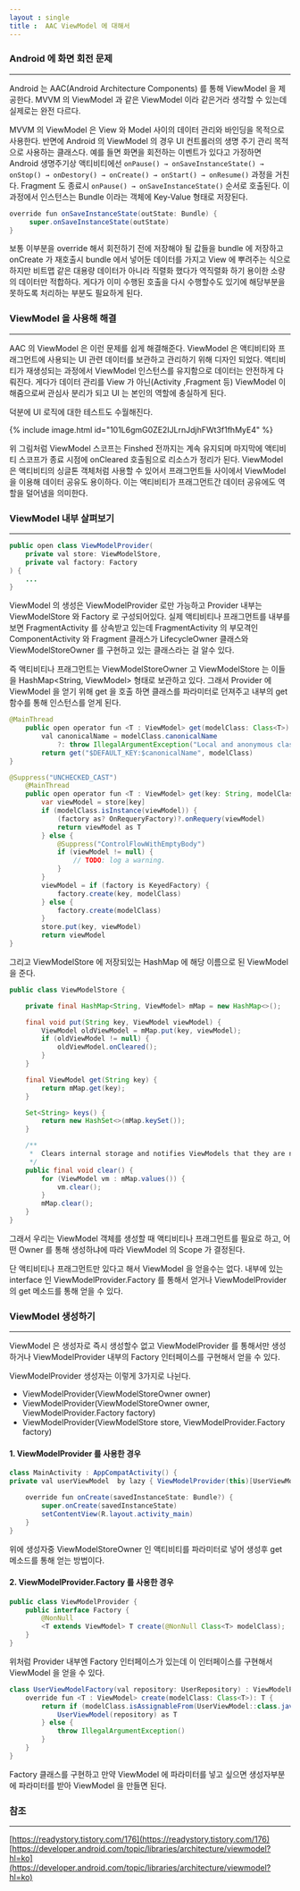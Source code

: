 ```yaml
---
layout : single
title :  AAC ViewModel 에 대해서
---
```

### Android 에 화면 회전 문제
--- 
Android 는 AAC(Android Architecture Components) 를 통해 ViewModel 을 제공한다. 
MVVM 의 ViewModel 과 같은 ViewModel 이라 같은거라 생각할 수 있는데 실제로는 완전 다르다.

MVVM 의 ViewModel 은 View 와 Model 사이의 데이터 관리와 바인딩을 목적으로 사용한다.
반면에 Android 의 ViewModel 의 경우 UI 컨트롤러의 생명 주기 관리 목적으로 사용하는 클래스다.
예를 들면 화면을 회전하는 이벤트가 있다고 가정하면 Android 생명주기상 액티비티에선
`onPause() → onSaveInstanceState() → onStop() → onDestory() → onCreate() → onStart() → onResume()`
과정을 거친다. Fragment 도 종료시 `onPause() → onSaveInstanceState()` 순서로 호출된다.
이 과정에서 인스턴스는 Bundle 이라는 객체에 Key-Value 형태로 저장된다.

```java
override fun onSaveInstanceState(outState: Bundle) {
     super.onSaveInstanceState(outState)
}
```

보통 이부분을 override 해서 회전하기 전에 저장해야 될 값들을 bundle 에 저장하고 onCreate 가 재호출시 bundle 에서 넣어둔 데이터를 가지고 View 에 뿌려주는 식으로 하지만 비트맵 같은 대용량 데이터가 아니라 직렬화 했다가 역직렬화 하기 용이한 소량의 데이터만 적합하다. 게다가 이미 수행된 호출을 다시 수행할수도 있기에 해당부분을 못하도록 처리하는 부분도 필요하게 된다.

### ViewModel 을 사용해 해결
---
AAC 의 ViewModel 은 이런 문제를 쉽게 해결해준다. ViewModel 은 액티비티와 프래그먼트에 사용되는
UI 관련 데이터를 보관하고 관리하기 위해 디자인 되었다. 액티비티가 재생성되는 과정에서 ViewModel 인스턴스를
유지함으로 데이터는 안전하게 다뤄진다. 게다가 데이터 관리를 View 가 아닌(Activity ,Fragment 등) ViewModel 이 해줌으로써 관심사 분리가 되고 UI 는 본인의 역할에 충실하게 된다. 

덕분에 UI 로직에 대한 테스트도 수월해진다. 

{% include image.html id="101L6gmG0ZE2IJLrnJdjhFWt3f1fhMyE4" %}

위 그림처럼 ViewModel 스코프는 Finshed 전까지는 계속 유지되며 마지막에 액티비티 스코프가 종료 시점에 onCleared 호출됨으로 리소스가 정리가 된다.
ViewModel 은 액티비티의 싱글톤 객체처럼 사용할 수 있어서 프래그먼트들 사이에서 ViewModel 을 이용해
데이터 공유도 용이하다. 이는 액티비티가 프래그먼트간 데이터 공유에도 역할을 덜어냄을 의미한다.

### ViewModel 내부 살펴보기
---
```java
public open class ViewModelProvider(
    private val store: ViewModelStore,
    private val factory: Factory
) {
    ...
}
```

ViewModel 의 생성은 ViewModelProvider 로만 가능하고 Provider 내부는 ViewModelStore 와 Factory 로 구성되어있다. 실제 액티비티나 프래그먼트를 내부를 보면 FragmentActivity 를 상속받고 있는데 FragmentActivity 의 부모격인 ComponentActivity 와 Fragment 클래스가 LifecycleOwner 클래스와 ViewModelStoreOwner 를 구현하고 있는 클래스라는 걸 알수 있다.

즉 액티비티나 프래그먼트는 ViewModelStoreOwner 고 ViewModelStore 는 이들을 HashMap<String, ViewModel>
형태로 보관하고 있다. 그래서 Provider 에 ViewModel 을 얻기 위해 get 을 호출 하면 클래스를 파라미터로 던져주고 내부의 get 함수를 통해 인스턴스를 얻게 된다.

```java
@MainThread
    public open operator fun <T : ViewModel> get(modelClass: Class<T>): T {
        val canonicalName = modelClass.canonicalName
            ?: throw IllegalArgumentException("Local and anonymous classes can not be ViewModels")
        return get("$DEFAULT_KEY:$canonicalName", modelClass)
}

@Suppress("UNCHECKED_CAST")
    @MainThread
    public open operator fun <T : ViewModel> get(key: String, modelClass: Class<T>): T {
        var viewModel = store[key]
        if (modelClass.isInstance(viewModel)) {
            (factory as? OnRequeryFactory)?.onRequery(viewModel)
            return viewModel as T
        } else {
            @Suppress("ControlFlowWithEmptyBody")
            if (viewModel != null) {
                // TODO: log a warning.
            }
        }
        viewModel = if (factory is KeyedFactory) {
            factory.create(key, modelClass)
        } else {
            factory.create(modelClass)
        }
        store.put(key, viewModel)
        return viewModel
}
```
그리고 ViewModelStore 에 저장되있는 HashMap 에 해당 이름으로 된 ViewModel 을 준다.

```java
public class ViewModelStore {

    private final HashMap<String, ViewModel> mMap = new HashMap<>();

    final void put(String key, ViewModel viewModel) {
        ViewModel oldViewModel = mMap.put(key, viewModel);
        if (oldViewModel != null) {
            oldViewModel.onCleared();
        }
    }

    final ViewModel get(String key) {
        return mMap.get(key);
    }

    Set<String> keys() {
        return new HashSet<>(mMap.keySet());
    }

    /**
     *  Clears internal storage and notifies ViewModels that they are no longer used.
     */
    public final void clear() {
        for (ViewModel vm : mMap.values()) {
            vm.clear();
        }
        mMap.clear();
    }
}
```

그래서 우리는 ViewModel 객체를 생성할 때 액티비티나 프래그먼트를 필요로 하고, 어떤 Owner 를 통해 생성하냐에 따라 ViewModel 의 Scope 가 결정된다.

단 액티비티나 프래그먼트만 있다고 해서 ViewModel 을 얻을수는 없다. 내부에 있는 interface 인
ViewModelProvider.Factory 를 통해서 얻거나 ViewModelProvider 의 get 메소드를 통해 얻을 수 있다.

### ViewModel 생성하기
---

ViewModel 은 생성자로 즉시 생성할수 없고 ViewModelProvider 를 통해서만 생성하거나 ViewModelProvider 내부의 Factory 인터페이스를 구현해서 얻을 수 있다.

ViewModelProvider 생성자는 이렇게 3가지로 나뉜다. 

- ViewModelProvider(ViewModelStoreOwner owner)
- ViewModelProvider(ViewModelStoreOwner owner, ViewModelProvider.Factory factory)
- ViewModelProvider(ViewModelStore store, ViewModelProvider.Factory factory)

#### 1. ViewModelProvider 를 사용한 경우

```java
class MainActivity : AppCompatActivity() {
private val userViewModel  by lazy { ViewModelProvider(this)[UserViewModel::class.java] }

    override fun onCreate(savedInstanceState: Bundle?) {
        super.onCreate(savedInstanceState)
        setContentView(R.layout.activity_main)
    }
}
```
위에 생성자중 ViewModelStoreOwner 인 액티비티를 파라미터로 넣어 생성후  get 메소드를 통해 얻는 방법이다.

#### 2. ViewModelProvider.Factory 를 사용한 경우

```java
public class ViewModelProvider {
    public interface Factory {
        @NonNull
        <T extends ViewModel> T create(@NonNull Class<T> modelClass);
    }
}
```
위처럼 Provider 내부엔 Factory 인터페이스가 있는데 이 인터페이스를 구현해서 ViewModel 을 얻을 수 있다.

```java
class UserViewModelFactory(val repository: UserRepository) : ViewModelProvider.Factory{
    override fun <T : ViewModel> create(modelClass: Class<T>): T {
        return if (modelClass.isAssignableFrom(UserViewModel::class.java)) {
            UserViewModel(repository) as T
        } else {
            throw IllegalArgumentException()
        }
    }
}
```
Factory 클래스를 구현하고 만약 ViewModel 에 파라미터를 넣고 싶으면 생성자부분에 파라미터를 받아 
ViewModel 을 만들면 된다.


### 참조
---
[https://readystory.tistory.com/176](https://readystory.tistory.com/176)
[https://developer.android.com/topic/libraries/architecture/viewmodel?hl=ko](https://developer.android.com/topic/libraries/architecture/viewmodel?hl=ko)